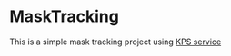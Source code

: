# MaskTracking
This is a simple mask tracking project using [KPS service]([url](https://tckimlik.nvi.gov.tr/service/KPSpublic.asmx))
